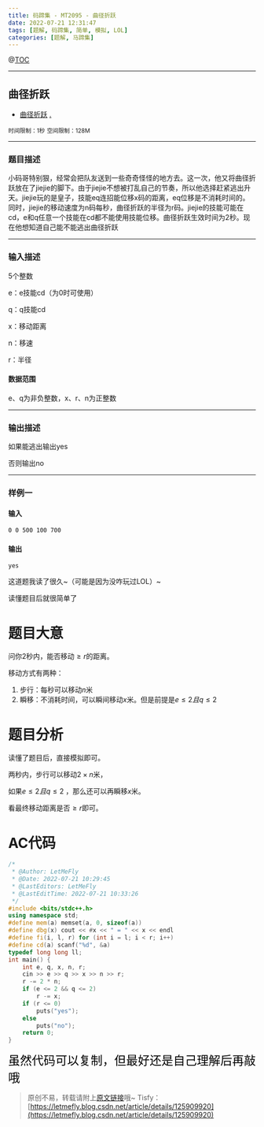 ```yaml
---
title: 码蹄集 - MT2095 - 曲径折跃
date: 2022-07-21 12:31:47
tags: [题解, 码蹄集, 简单, 模拟, LOL]
categories: [题解, 马蹄集]
---
```


@[TOC](传送门)


---


## 曲径折跃
+ <a href="https://matiji.net/exam/brushquestion/95/3181/1DC60EA6DF83A333301CFFE1407FBA59"> 曲径折跃</a> <a href="https://matiji.net/exam/dohomework/1284/2">.</a>

<small>时间限制：1秒</small>
<small>空间限制：128M</small>



---



### 题目描述

小码哥特别狠，经常会把队友送到一些奇奇怪怪的地方去。这一次，他又将曲径折跃放在了jiejie的脚下。由于jiejie不想被打乱自己的节奏，所以他选择赶紧逃出升天。jiejie玩的是皇子，技能eq连招能位移x码的距离，eq位移是不消耗时间的。同时，jiejie的移动速度为n码每秒，曲径折跃的半径为r码。jiejie的技能可能在cd，e和q任意一个技能在cd都不能使用技能位移。曲径折跃生效时间为2秒。现在他想知道自己能不能逃出曲径折跃
​


---

### 输入描述


5个整数

e：e技能cd（为0时可使用）

q：q技能cd

x：移动距离

n：移速

r：半径

#### 数据范围

e、q为非负整数，x、r、n为正整数

---


### 输出描述

如果能逃出输出yes

否则输出no



---


### 样例一

#### 输入

```
0 0 500 100 700
```

#### 输出

```
yes
```





这道题我读了很久~（可能是因为没咋玩过LOL）~

读懂题目后就很简单了

# 题目大意

问你$2$秒内，能否移动$\geq r$的距离。

移动方式有两种：

1. 步行：每秒可以移动$n$米
2. 瞬移：不消耗时间，可以瞬间移动$x$米。但是前提是$e\leq 2且q\leq 2$ 

# 题目分析

读懂了题目后，直接模拟即可。

两秒内，步行可以移动$2\times n$米，

如果$e\leq 2且q\leq 2$ ，那么还可以再瞬移$x$米。

看最终移动距离是否$\geq r$即可。

# AC代码

```cpp
/*
 * @Author: LetMeFly
 * @Date: 2022-07-21 10:29:45
 * @LastEditors: LetMeFly
 * @LastEditTime: 2022-07-21 10:33:26
 */
#include <bits/stdc++.h>
using namespace std;
#define mem(a) memset(a, 0, sizeof(a))
#define dbg(x) cout << #x << " = " << x << endl
#define fi(i, l, r) for (int i = l; i < r; i++)
#define cd(a) scanf("%d", &a)
typedef long long ll;
int main() {
    int e, q, x, n, r;
    cin >> e >> q >> x >> n >> r;
    r -= 2 * n;
    if (e <= 2 && q <= 2)
        r -= x;
    if (r <= 0)
        puts("yes");
    else
        puts("no");
    return 0;
}
```

<font color="black" face="楷体" size="5px">虽然代码可以复制，但最好还是自己理解后再敲哦</font>

<!-- <font color="black" face="楷体" size="5px">每周提前更新菁英班周赛题解，点关注，不迷路</font> -->

>原创不易，转载请附上[原文链接](https://blog.letmefly.xyz/2022/07/21/MaTiJi%20-%20MT2095%20-%20%E6%9B%B2%E5%BE%84%E6%8A%98%E8%B7%83/)哦~
>Tisfy：[https://letmefly.blog.csdn.net/article/details/125909920](https://letmefly.blog.csdn.net/article/details/125909920)